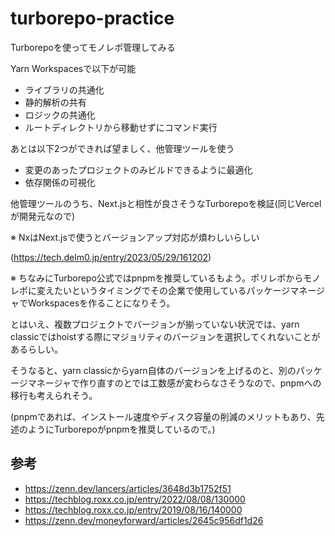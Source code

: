 # turborepo-practice
Turborepoを使ってモノレポ管理してみる

Yarn Workspacesで以下が可能
- ライブラリの共通化
- 静的解析の共有
- ロジックの共通化
- ルートディレクトリから移動せずにコマンド実行

あとは以下2つができれば望ましく、他管理ツールを使う
- 変更のあったプロジェクトのみビルドできるように最適化
- 依存関係の可視化

他管理ツールのうち、Next.jsと相性が良さそうなTurborepoを検証(同じVercelが開発元なので)

※ NxはNext.jsで使うとバージョンアップ対応が煩わしいらしい

(https://tech.delm0.jp/entry/2023/05/29/161202)

※ ちなみにTurborepo公式ではpnpmを推奨しているもよう。ポリレポからモノレポに変えたいというタイミングでその企業で使用しているパッケージマネージャでWorkspacesを作ることになりそう。

とはいえ、複数プロジェクトでバージョンが揃っていない状況では、yarn classicではhoistする際にマジョリティのバージョンを選択してくれないことがあるらしい。

そうなると、yarn classicからyarn自体のバージョンを上げるのと、別のパッケージマネージャで作り直すのとでは工数感が変わらなさそうなので、pnpmへの移行も考えられそう。

(pnpmであれば、インストール速度やディスク容量の削減のメリットもあり、先述のようにTurborepoがpnpmを推奨しているので。)

## 参考
- https://zenn.dev/lancers/articles/3648d3b1752f51
- https://techblog.roxx.co.jp/entry/2022/08/08/130000
- https://techblog.roxx.co.jp/entry/2019/08/16/140000
- https://zenn.dev/moneyforward/articles/2645c956df1d26
